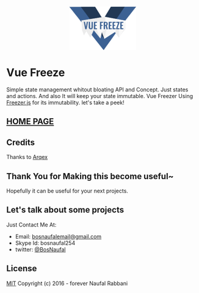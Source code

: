 <p align="center"><a href="https://bosnaufal.github.io/vue-freeze"><img src="./img/logo.png" width="175px"/></a></p>

# Vue Freeze
Simple state management whitout bloating API and Concept. Just states and actions. And also It will keep your state immutable. Vue Freezer Using [Freezer.js](https://github.com/arqex/freezer) for its immutability. let's take a peek!

## [HOME PAGE](https://bosnaufal.github.io/vue-freeze)

## Credits
Thanks to [Arqex](https://github.com/arqex/freezer)

## Thank You for Making this become useful~
Hopefully it can be useful for your next projects.

## Let's talk about some projects
Just Contact Me At:
- Email: [bosnaufalemail@gmail.com](mailto:bosnaufalemail@gmail.com)
- Skype Id: bosnaufal254
- twitter: [@BosNaufal](https://twitter.com/BosNaufal)

## License
[MIT](http://opensource.org/licenses/MIT)
Copyright (c) 2016 - forever Naufal Rabbani
